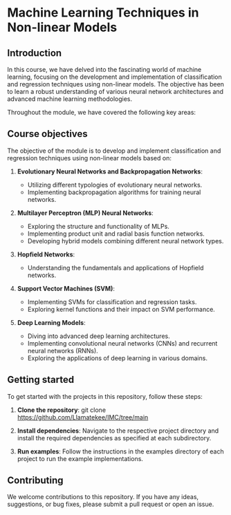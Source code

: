 # Machine Learning Techniques in Non-linear Models

## Introduction
In this course, we have delved into the fascinating world of machine learning, focusing on the development and implementation of classification and regression techniques using non-linear models. The objective has been to learn a robust understanding of various neural network architectures and advanced machine learning methodologies.

Throughout the module, we have covered the following key areas:

## Course objectives

The objective of the module is to develop and implement classification and regression techniques using non-linear models based on:

1. **Evolutionary Neural Networks and Backpropagation Networks**:
   - Utilizing different typologies of evolutionary neural networks.
   - Implementing backpropagation algorithms for training neural networks.

2. **Multilayer Perceptron (MLP) Neural Networks**:
   - Exploring the structure and functionality of MLPs.
   - Implementing product unit and radial basis function networks.
   - Developing hybrid models combining different neural network types.

3. **Hopfield Networks**:
   - Understanding the fundamentals and applications of Hopfield networks.

4. **Support Vector Machines (SVM)**:
   - Implementing SVMs for classification and regression tasks.
   - Exploring kernel functions and their impact on SVM performance.

5. **Deep Learning Models**:
   - Diving into advanced deep learning architectures.
   - Implementing convolutional neural networks (CNNs) and recurrent neural networks (RNNs).
   - Exploring the applications of deep learning in various domains.


## Getting started

To get started with the projects in this repository, follow these steps:

1. **Clone the repository**:
   git clone https://github.com/Llamatekee/IMC/tree/main

2. **Install dependencies**:
Navigate to the respective project directory and install the required dependencies as specified at each subdirectory.

3. **Run examples**:
Follow the instructions in the examples directory of each project to run the example implementations.

## Contributing
We welcome contributions to this repository. If you have any ideas, suggestions, or bug fixes, please submit a pull request or open an issue.